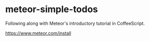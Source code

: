 meteor-simple-todos
===================

Following along with Meteor's introductory tutorial in CoffeeScript.

https://www.meteor.com/install
